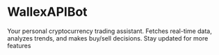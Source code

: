 # WallexAPIBot
Your personal cryptocurrency trading assistant. Fetches real-time data, analyzes trends, and makes buy/sell decisions. Stay updated for more features
